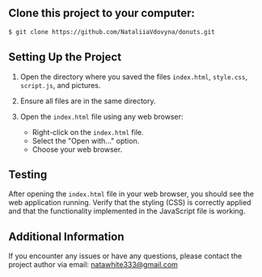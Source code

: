 ## Clone this project to your computer:

```markdown
$ git clone https://github.com/NataliiaVdovyna/donuts.git
```
## Setting Up the Project

1. Open the directory where you saved the files `index.html`, `style.css`, `script.js`, and pictures.

2. Ensure all files are in the same directory.

3. Open the `index.html` file using any web browser:
    - Right-click on the `index.html` file.
    - Select the "Open with..." option.
    - Choose your web browser.

## Testing

After opening the `index.html` file in your web browser, you should see the web application running. Verify that the styling (CSS) is correctly applied and that the functionality implemented in the JavaScript file is working.

## Additional Information

If you encounter any issues or have any questions, please contact the project author via email: natawhite333@gmail.com
